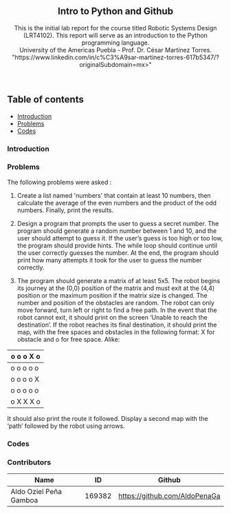<p align="center">
  <h2 align="center">Intro to Python and Github</h2>

  <p align="center">
  This is the initial lab report for the course titled Robotic Systems Design (LRT4102). This report will serve as an introduction to the Python programming language.
  <br>University of the Americas Puebla - Prof. Dr. César Martínez Torres. "https://www.linkedin.com/in/c%C3%A9sar-martinez-torres-617b5347/?originalSubdomain=mx>" 
  </p>
</p>
<br>

## Table of contents
- [Introduction](#introduction)
- [Problems](#problems)
- [Codes](#codes)


### Introduction


### Problems
The following problems were asked :
1. Create a list named 'numbers' that contain at least 10 numbers, then calculate the average of the even numbers and the product of the odd numbers. Finally, print the results.
   
3. Design a program that prompts the user to guess a secret number. The program should generate a random number between 1 and 10, and the user should attempt to guess it. If the user’s guess is too high or too low, the program should provide hints. The while loop should continue until the user correctly guesses the number. At the end, the program should print how many attempts it took for the user to guess the number correctly.
   
4. The program should generate a matrix of at least 5x5. The robot begins its journey at the (0,0) position of the matrix and must exit at the (4,4) position or the maximum position if the matrix size is changed. The number and position of the obstacles are random. The robot can only move forward, turn left or right to find a free path. In the event that the robot cannot exit, it should print on the screen ‘Unable to reach the destination’. If the robot reaches its final destination, it should print the map, with the free spaces and obstacles in the following format: X for obstacle and o for free space. Alike:

<p align="center">
   
| o o o X o |
|-----------|
| o o o o o |
| o o o o X |
| o o o o o |
| o X X X o |

</p>

It should also print the route it followed. Display a second map with the ‘path’ followed by the robot using arrows.

### Codes



### Contributors

| Name                          | ID   | Github                               |
|-------------------------------|--------|--------------------------------------|
| Aldo Oziel Peña Gamboa        | 169382 | https://github.com/AldoPenaGa        |
